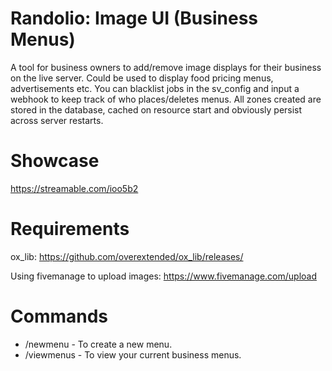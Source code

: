 # Randolio: Image UI (Business Menus)

A tool for business owners to add/remove image displays for their business on the live server. Could be used to display food pricing menus, advertisements etc.
You can blacklist jobs in the sv_config and input a webhook to keep track of who places/deletes menus. All zones created are stored in the database, cached on resource start and obviously persist across server restarts.

# Showcase
https://streamable.com/ioo5b2

# Requirements
ox_lib: https://github.com/overextended/ox_lib/releases/

Using fivemanage to upload images: https://www.fivemanage.com/upload

# Commands
- /newmenu - To create a new menu.
- /viewmenus - To view your current business menus.
